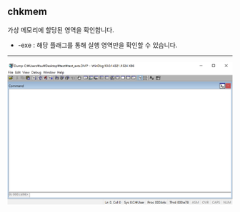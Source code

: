 chkmem
-------
가상 메모리에 할당된 영역을 확인합니다.
* -exe : 해당 플래그를 통해 실행 영역만을 확인할 수 있습니다.
---
![](../img/chkmem.gif)
